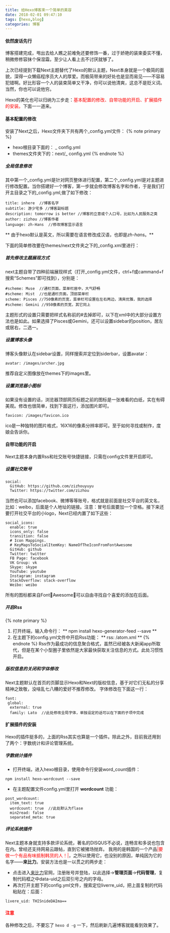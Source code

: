 ```yaml
---
title: 给Hexo博客来一个简单的美容
date: 2018-02-01 09:47:10
tags: [hexo,blog]
categories: 博客
---
```

#### 依然废话先行
博客搭建完成，甩出去给人瞧之前难免还要修饰一番，过于娇艳的装束委实不懂，稍微修修容抹个保湿霜，至少让人看上去不讨厌就够了。

上次已经提到下载Next主题替代了Hexo的默认主题，Next本身就是一个极简的面貌，深得一众懒癌程序员大人的厚爱。而极简带来的好处也是显而易见——不容易犯错啊。好比形容一个人的装束简单又干净，你可以说他清爽，这总不是贬义词。当然，你也可以说他穷。

Hexo的美化也可以归纳为三步走：<font style="color:red;">基本配置的修改、自带功能的开启、扩展插件的安装。</font>下面一一道来。
<!-- more -->

#### 基本配置的修改
安装了Next之后，Hexo文件夹下共有两个_config.yml文件：
{% note primary %}
* hexo根目录下面的： _ config.yml
* themes文件夹下的：next/_ config.yml
{% endnote %}
 ##### 全局信息修改
其中第一个_config.yml是针对网页整体进行配置，第二个_config.yml是对主题进行修改配置。当你搭建好一个博客，第一步就会修改博客名字和作者，于是我们打开主目录之下的_config.yml,做了如下修改：
```
title: inhere  //博客名字
subtitle: 游少宅多 //博客副标题
description: tomorrow is better //博客的立意或个人口号，比如为人民服务之类
author: zizhou //博客作者
language: zh-Hans  //修改博客显示语言
```
** 由于hexo默认是英文，所以需要在语言修改成汉语，也即是*zh-hans*。**

下面的简单修改要在themes/next文件夹之下的_config.xml里进行：
##### 首先修改主题展现方式
next主题自带了四种前端展现样式（打开_config.yml文件，ctrl+f或cammand+f搜索“Schemes”即可找到），分别是：
```
#scheme: Muse  //通栏页面，菜单栏居中，大气舒畅
#scheme: Mist  //也是通栏页面，顶部菜单栏
scheme: Pisces //750像素的页宽，菜单栏可设置在左右两边，清爽优雅，我的选择
#scheme: Gemini //950像素的页宽，其它同上
```
 主题形式的设置只需要把样式名称前的#去掉即可，以下在xml中的大部分设置方法也是如此。如果选择了Pisces或Gemini，还可以设置sidebar的position，居左或居右，二选一。
##### 设置博客头像
博客头像默认在sidebar设置，同样搜索并定位到siderbar，设置avatar：
```
avatar: /images/archer.jpg   
```
 推荐自定义图像放在themes下的images里。
##### 设置浏览器小图标
如果没有设置的话，浏览器顶部网页标题之前的图标是一张难看的白纸，实在有碍美观。修改也很简单，找到下面这行，添加图片即可。
```
favicon: /images/favicon.ico
```
ico是一种独特的图片格式，16X16的像素分辨率即可。至于如何寻找或制作，度娘会告诉你。

#### 自带功能的开启
Next主题本身内置Rss和社交账号快捷链接，只需在config文件里开启即可。
##### 设置社交账号
```
social:
  GitHub: https://github.com/zizhouyuyu
  Twitter: https://twitter.com/zizhou
```
 当然也可以添加facebook、微博等等账号，格式就是前面是社交平台的英文名，比如：weibo，后面是个人地址的链接。注意：冒号后面要加一个空格。接下来还要打开社交平台的小logo，Next已经内置了如下这些：
```
social_icons:
  enable: true
  icons_only: false
  transition: false
  # Icon Mappings.
  # KeyMapsToSocialItemKey: NameOfTheIconFromFontAwesome
  GitHub: github
  Twitter: twitter
  FB Page: facebook
  VK Group: vk
  Skype: skype
  YouTube: youtube
  Instagram: instagram
  StackOverflow: stack-overflow
  Weibo: weibo
```
 所有的图标都来自FontAwesome，可以自由寻找自个喜爱的添加在后面。
##### 开启Rss
{% note primary %}
1. 打开终端，输入命令行：
** npm install hexo-generator-feed --save **
2. 在主题下的config.yml文件中开启Rss功能：
** rss: /atom.xml **
{% endnote %}
Rss作为最成功的信息聚合格式，虽然已经被各大新闻app所取代，但是在某个小型圈子里依然是大家最快获取关注信息的方式。此处习惯性开启。

##### 版权信息的关闭和字体修改
Next主题默认在首页的页脚显示Hexo和Next的版权信息，基于对它们无私的分享精神之致敬，没啥乱七八糟的爱好不推荐修改。
字体修改在下面这一行：
```
font:
 global:
  external: true
  family: Lato  //此处修改全局字体，单独设定的话可以在下面的子项中完成
```
#### 扩展插件的安装
Hexo的插件挺多的，上面的Rss其实也算是一个插件。除此之外，目前我还用到了两个：字数统计和评论管理系统。
##### 字数统计插件
* 打开终端，进入hexo根目录，使用命令行安装word_count插件：
```
npm install hexo-wordcount --save
```
* 在主题配置文件config.yml里打开 **wordcount** 功能：
```
post_wordcount:
  item_text: true
  wordcount: true  //此处默认为flase
  min2read: false
  separated_meta: true
```
##### 评论系统插件
Next主题本身就支持多款评论系统，著名的DISQUS不必说，连畅言和多说也包含在内。曾经还支持网易云跟帖，直到它被猪场抛弃。
我用的是韩国的一个产品<font style="color:red;">|要做一个有品有味抵制韩货的人！|</font>，之所以使用它，也没别的原因，单纯因为它的名字——**来比力**。安装方法也是一以贯之的两步走：
* 点击进入[来比力](https://livere.com/)官网，注册账号并登陆，以此选择->**管理页面**->**代码管理**，复制代码框之中data-uid之后双引号之内的字母。
* 再次打开主题下的config.yml文件，搜索定位liverre_uid，把上面复制的代码粘贴在：后面：
```
livere_uid: THISnideDAIma==
```

#### <font style="color:red;">注意</font>
各种修改之后，不要忘了 `hexo d -g` 一下，然后刷新几遍博客就能看到效果了。
